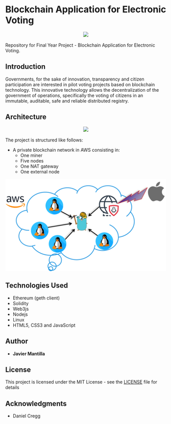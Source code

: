 # Blockchain Application for Electronic Voting

<p align="center">
<img src="https://coinspectator-com.s3.eu-west-2.amazonaws.com/production/20075/59e4686ec27f2263fa0bcac6603cace7.png" width="350">
</p>

Repository for Final Year Project - Blockchain Application for Electronic Voting.

## Introduction

Governments, for the sake of innovation, transparency and citizen participation are interested in pilot voting projects based on blockchain technology. This innovative technology allows the decentralization of the government of operations, specifically the voting of citizens in an immutable, auditable, safe and reliable distributed registry.   

## Architecture

<p align="center">
<img src="https://cdn-images-1.medium.com/max/1600/1*T_YAqogYLteDZ_h6XSp0zg.png" width="350">
</p>

The project is structured like follows:  
* A private blockchain network in AWS consisting in:
    * One miner
    * Five nodes
    * One NAT gateway
    * One external node

<p align="center">
<img src="doc/images/network.png" width="550">
</p>

## Technologies Used

* Ethereum (geth client)
* Solidity
* Web3js
* Nodejs
* Linux
* HTML5, CSS3 and JavaScript

## Author

* **Javier Mantilla**

## License

This project is licensed under the MIT License - see the [LICENSE](LICENSE) file for details

## Acknowledgments

* Daniel Cregg 